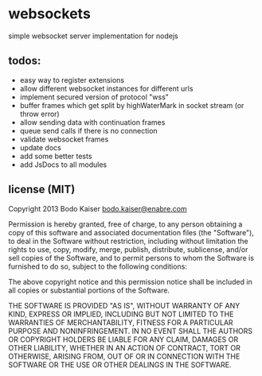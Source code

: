 # websockets

simple websocket server implementation for nodejs

## todos:

* easy way to register extensions
* allow different websocket instances for different urls
* implement secured version of protocol "wss"
* buffer frames which get split by highWaterMark in socket stream (or throw error)
* allow sending data with continuation frames
* queue send calls if there is no connection
* validate websocket frames
* update docs
* add some better tests
* add JsDocs to all modules


## license (MIT)

Copyright 2013 Bodo Kaiser <bodo.kaiser@enabre.com>

Permission is hereby granted, free of charge, to any person obtaining
a copy of this software and associated documentation files (the
"Software"), to deal in the Software without restriction, including
without limitation the rights to use, copy, modify, merge, publish,
distribute, sublicense, and/or sell copies of the Software, and to
permit persons to whom the Software is furnished to do so, subject to
the following conditions:

The above copyright notice and this permission notice shall be
included in all copies or substantial portions of the Software.

THE SOFTWARE IS PROVIDED "AS IS", WITHOUT WARRANTY OF ANY KIND,
EXPRESS OR IMPLIED, INCLUDING BUT NOT LIMITED TO THE WARRANTIES OF
MERCHANTABILITY, FITNESS FOR A PARTICULAR PURPOSE AND
NONINFRINGEMENT. IN NO EVENT SHALL THE AUTHORS OR COPYRIGHT HOLDERS BE
LIABLE FOR ANY CLAIM, DAMAGES OR OTHER LIABILITY, WHETHER IN AN ACTION
OF CONTRACT, TORT OR OTHERWISE, ARISING FROM, OUT OF OR IN CONNECTION
WITH THE SOFTWARE OR THE USE OR OTHER DEALINGS IN THE SOFTWARE.
